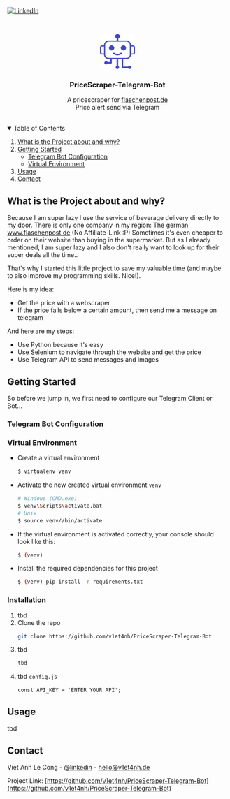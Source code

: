 <!-- Template: https://github.com/othneildrew/Best-README-Template -->

[![LinkedIn][linkedin-shield]][linkedin-url]

<!-- PROJECT LOGO -->
<br />
<p align="center">
  <a href="https://github.com/v1et4nh/PriceScraper-Telegram-Bot">
    <img src="images/bot-logo.png" alt="Bot-Logo" width="80" height="80">
  </a>

  <h3 align="center">PriceScraper-Telegram-Bot</h3>

  <p align="center">
    A pricescraper for <a href="https://www.flaschenpost.de">flaschenpost.de</a>
    <br />
    Price alert send via Telegram
    <br />
    <br />
  </p>
</p>

<!-- TABLE OF CONTENTS -->
<details open="open">
  <summary>Table of Contents</summary>
  <ol>
    <li>
      <a href="#What is the Project about and why?">What is the Project about and why?</a>
    </li>
    <li>
      <a href="#getting-started">Getting Started</a>
      <ul>
        <li><a href="#Telegram Bot Configuration">Telegram Bot Configuration</a></li>
        <li><a href="#Virtual Environment">Virtual Environment</a></li>
      </ul>
    </li>
    <li><a href="#usage">Usage</a></li>
    <li><a href="#contact">Contact</a></li>
  </ol>
</details>


<!-- ABOUT THE PROJECT -->
## What is the Project about and why?
Because I am super lazy I use the service of beverage delivery directly to my door. 
There is only one company in my region: The german www.flaschenpost.de (No Affiliate-Link :P) 
Sometimes it's even cheaper to order on their website than buying in the supermarket. 
But as I already mentioned, I am super lazy and I also don't really want to look up for their super deals all the time.. <br>

That's why I started this little project to save my valuable time (and maybe to also improve my programming skills. Nice!).

Here is my idea:
* Get the price with a webscraper
* If the price falls below a certain amount, then send me a message on telegram

And here are my steps:
* Use Python because it's easy
* Use Selenium to navigate through the website and get the price
* Use Telegram API to send messages and images

<!-- GETTING STARTED -->
## Getting Started
So before we jump in, we first need to configure our Telegram Client or Bot...

### Telegram Bot Configuration


### Virtual Environment
* Create a virtual environment
    ```sh
    $ virtualenv venv
    ```
* Activate the new created virtual environment `venv`
    ```sh
    # Windows (CMD.exe)
    $ venv\Scripts\activate.bat
    # Unix
    $ source venv//bin/activate
    ```
* If the virtual environment is activated correctly, your console should look like this:
    ```sh
    $ (venv)  
    ```
* Install the required dependencies for this project
    ```sh
    $ (venv) pip install -r requirements.txt
    ```
 

### Installation

1. tbd
2. Clone the repo
   ```sh
   git clone https://github.com/v1et4nh/PriceScraper-Telegram-Bot
   ```
3. tbd
   ```sh
   tbd
   ```
4. tbd `config.js`
   ```JS
   const API_KEY = 'ENTER YOUR API';
   ```

<!-- USAGE EXAMPLES -->
## Usage

tbd

<!-- CONTACT -->
## Contact

Viet Anh Le Cong - [@linkedin](https://linkedin.com/in/viet-anh-le-cong) - hello@v1et4nh.de

Project Link: [https://github.com/v1et4nh/PriceScraper-Telegram-Bot](https://github.com/v1et4nh/PriceScraper-Telegram-Bot)

<!-- MARKDOWN LINKS & IMAGES -->
<!-- https://www.markdownguide.org/basic-syntax/#reference-style-links -->
[linkedin-shield]: https://img.shields.io/badge/-LinkedIn-black.svg?style=for-the-badge&logo=linkedin&colorB=555
[linkedin-url]: https://linkedin.com/in/viet-anh-le-cong
